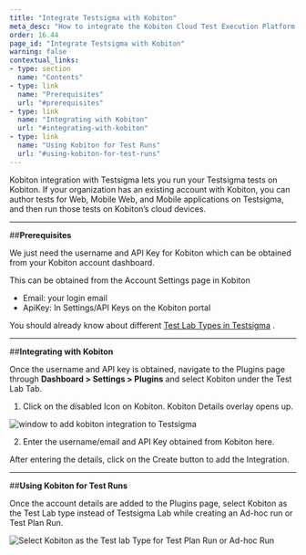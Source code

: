 ```yaml
---
title: "Integrate Testsigma with Kobiton"
meta_desc: "How to integrate the Kobiton Cloud Test Execution Platform with Testsigma"
order: 16.44
page_id: "Integrate Testsigma with Kobiton"
warning: false
contextual_links:
- type: section
  name: "Contents"
- type: link
  name: "Prerequisites"
  url: "#prerequisites"
- type: link
  name: "Integrating with Kobiton"
  url: "#integrating-with-kobiton"
- type: link
  name: "Using Kobiton for Test Runs"
  url: "#using-kobiton-for-test-runs"
---
```


Kobiton integration with Testsigma lets you run your Testsigma tests on Kobiton.
If your organization has an existing account with Kobiton, you can author tests for Web, Mobile Web, and Mobile applications on Testsigma, and then run those tests on Kobiton’s cloud devices.

---
##**Prerequisites**

We just need the username and API Key for Kobiton which can be obtained from your Kobiton account dashboard.

This can be obtained from the Account Settings page in Kobiton
  * Email: your login email
  * ApiKey: In Settings/API Keys on the Kobiton portal

You should already know about different [Test Lab Types in Testsigma](https://testsigma.com/docs/test-management/test-plans/supported-test-lab-types/) .

---
##**Integrating with Kobiton**


Once the username and API key is obtained, navigate to the Plugins page through **Dashboard > Settings > Plugins** and select Kobiton under the Test Lab Tab.

  1. Click on the disabled Icon on Kobiton. Kobiton Details overlay opens up.

  ![window to add kobiton integration to Testsigma](https://docs.testsigma.com/images/kobiton/add-kobiton-integration.png)

  2. Enter the username/email and API Key obtained from Kobiton here.

After entering the details, click on the Create button to add the Integration.

---
##**Using Kobiton for Test Runs**

Once the account details are added to the Plugins page, select Kobiton as the Test Lab type instead of Testsigma Lab while creating an Ad-hoc run or Test Plan Run.

![Select Kobiton as the Test lab Type for Test Plan Run or Ad-hoc Run](https://docs.testsigma.com/images/kobiton/select-test-lab-kobiton.png)

